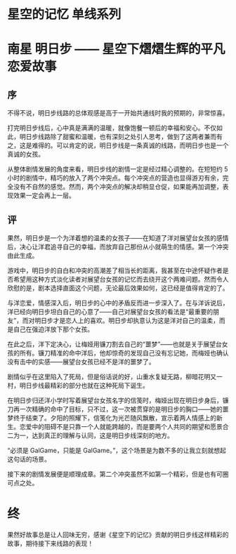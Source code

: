# 星空的记忆 单线系列
# 南星 明日步 —— 星空下熠熠生辉的平凡恋爱故事

## 序

不得不说，明日步线路的总体观感是高于一开始共通线时我的预期的，非常惊喜。

打完明日步线后，心中真是满满的温暖，就像饱餐一顿后的幸福和安心。不仅如此，明日步线路除了甜蜜和温暖，也有深刻之处引人思考，做到了这两者兼而有之，这是难得的。可以肯定的说，明日步线是一条真诚的线路，而明日步也是一个真诚的女孩。

从整体剧情发展的角度来看，明日步线的剧情一定是经过精心调整的。在短短约 5 小时的剧情中，精巧的放入了两个冲突点。每个冲突点的营造也显得游刃有余，完全没有不自然的感觉。然而，两个冲突点的解决却稍显仓促，如果能再加调整，表现效果一定会再上一层。

## 评

果然，明日步是一个为洋着想的温柔的女孩子——在知道了洋对展望台女孩的感情后，决心让洋君追寻自己的幸福，而放弃自己那份从小就萌生的情感。第一个冲突由此生成。

游戏中，明日步的自白和冲突的高潮差了相当长的距离，我甚至在中途怀疑作者是否希望用这种方式淡化读者对展望台女孩的记忆而去绕开这个两难问题。然而令人欣慰的是，剧本选择直面这个问题，无论最后效果如何，这已经是值得肯定的了。

与洋恋爱，情感深入后，明日步的心中的矛盾反而进一步深入了。在与洋诉说后，洋已经向明日步坦白自己的心意了——自己对展望台女孩的看法是“最重要的朋友”，而对明日步才是恋人上的喜欢。明日步却执意认为这是洋对自己的温柔，而是自己在强迫洋放下那个女孩。

在此之后，洋下定决心，让梅娅用镰刀割去自己的“噩梦”——也就是关于展望台女孩的所有。镰刀精准的命中洋后，他却惊奇的发现自己没有忘记她，而梅娅也确认没有击中的实感——展望台女孩已经不是洋的噩梦了。

剧情似乎在这里陷入了死局，但是俗话说的好，山重水复疑无路，柳暗花明又一村，明日步线最精彩的部分也就在这种死局下诞生。

在明日步归还洋小学时写着展望台女孩名字的信笺时，梅娅出现在明日步身后，镰刀再一次精确的命中了目标，只不过，这一次被贯穿的是明日步的胸口——她的噩梦终于结束了。夕阳的照耀下，信笺化为光芒随风飘散，宣示着两人情感上的新生。恋爱中的阻碍不是只靠一个人就能跨越的，而是要两个人共同的期望和愿景合二为一，达到真正的理解与认同，这是明日步线深刻的地方。

“必须是 GalGame，只能是 GalGame。”，这个场景是为数不多的让我立刻就想起这句话的场景。

接下来的剧情发展便是顺理成章。第二个冲突虽然不如第一个精彩，但是也有可圈可点之处。

# 终

果然好故事总是让人回味无穷，感谢《星空下的记忆》贡献的明日步线这样精彩的故事，期待接下来线路的表现！
